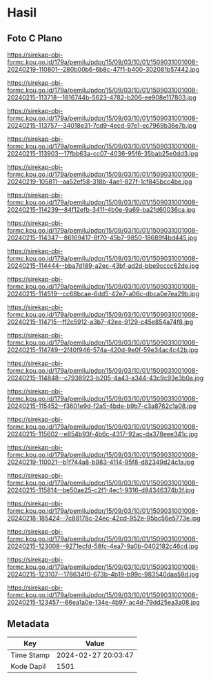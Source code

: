 # Hasil

## Foto C Plano

https://sirekap-obj-formc.kpu.go.id/179a/pemilu/pdpr/15/09/03/10/01/1509031001008-20240219-110801--280b00b6-6b8c-47f1-b400-302081b57442.jpg

https://sirekap-obj-formc.kpu.go.id/179a/pemilu/pdpr/15/09/03/10/01/1509031001008-20240215-113718--1816744b-5623-4782-b206-ee908e117803.jpg

https://sirekap-obj-formc.kpu.go.id/179a/pemilu/pdpr/15/09/03/10/01/1509031001008-20240215-113757--34018e31-7cd9-4ecd-97e1-ec7969b36e7b.jpg

https://sirekap-obj-formc.kpu.go.id/179a/pemilu/pdpr/15/09/03/10/01/1509031001008-20240215-113903--17fbb63a-cc07-4036-95f6-35bab25e0dd3.jpg

https://sirekap-obj-formc.kpu.go.id/179a/pemilu/pdpr/15/09/03/10/01/1509031001008-20240219-105811--aa52ef58-318b-4ae1-827f-1cf845bcc4be.jpg

https://sirekap-obj-formc.kpu.go.id/179a/pemilu/pdpr/15/09/03/10/01/1509031001008-20240215-114239--84f12efb-3411-4b0e-9a69-ba2fd60036ca.jpg

https://sirekap-obj-formc.kpu.go.id/179a/pemilu/pdpr/15/09/03/10/01/1509031001008-20240215-114347--86169417-8f70-45b7-9850-18689f4bd445.jpg

https://sirekap-obj-formc.kpu.go.id/179a/pemilu/pdpr/15/09/03/10/01/1509031001008-20240215-114444--bba7d189-a2ec-43bf-ad2d-bbe9cccc62de.jpg

https://sirekap-obj-formc.kpu.go.id/179a/pemilu/pdpr/15/09/03/10/01/1509031001008-20240215-114519--cc68bcae-6dd5-42e7-a06c-dbca0e7ea29b.jpg

https://sirekap-obj-formc.kpu.go.id/179a/pemilu/pdpr/15/09/03/10/01/1509031001008-20240215-114715--ff2c5912-a3b7-42ee-9129-c45e854a74f8.jpg

https://sirekap-obj-formc.kpu.go.id/179a/pemilu/pdpr/15/09/03/10/01/1509031001008-20240215-114749--2f40f946-574a-420d-9e0f-59e34ac4c42b.jpg

https://sirekap-obj-formc.kpu.go.id/179a/pemilu/pdpr/15/09/03/10/01/1509031001008-20240215-114848--c7938923-b205-4a43-a344-43c9c93e3b0a.jpg

https://sirekap-obj-formc.kpu.go.id/179a/pemilu/pdpr/15/09/03/10/01/1509031001008-20240215-115452--f3601e9d-f2a5-4bde-b9b7-c3a8762c1a08.jpg

https://sirekap-obj-formc.kpu.go.id/179a/pemilu/pdpr/15/09/03/10/01/1509031001008-20240215-115602--e854b93f-4b6c-4317-92ac-da378eee341c.jpg

https://sirekap-obj-formc.kpu.go.id/179a/pemilu/pdpr/15/09/03/10/01/1509031001008-20240219-110021--b1f744a8-b983-4114-95f8-d82349d24c1a.jpg

https://sirekap-obj-formc.kpu.go.id/179a/pemilu/pdpr/15/09/03/10/01/1509031001008-20240215-115814--be50ae25-c2f1-4ec1-9316-d84346374b3f.jpg

https://sirekap-obj-formc.kpu.go.id/179a/pemilu/pdpr/15/09/03/10/01/1509031001008-20240218-185424--7c88178c-24ec-42cd-952e-95bc56e5773e.jpg

https://sirekap-obj-formc.kpu.go.id/179a/pemilu/pdpr/15/09/03/10/01/1509031001008-20240215-123008--9271ecfd-58fc-4ea7-9a0b-0402182c46cd.jpg

https://sirekap-obj-formc.kpu.go.id/179a/pemilu/pdpr/15/09/03/10/01/1509031001008-20240215-123107--178634f0-673b-4b19-b99c-983540daa58d.jpg

https://sirekap-obj-formc.kpu.go.id/179a/pemilu/pdpr/15/09/03/10/01/1509031001008-20240215-123457--86ea1a0e-134e-4b97-ac4d-79dd25ea3a08.jpg


## Metadata

| Key        | Value               |
| ---------- | ------------------- |
| Time Stamp | 2024-02-27 20:03:47 |
| Kode Dapil | 1501                |



